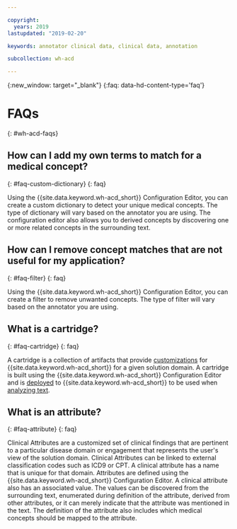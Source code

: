 ```yaml
---

copyright:
  years: 2019
lastupdated: "2019-02-20"

keywords: annotator clinical data, clinical data, annotation

subcollection: wh-acd

---
```



{:new_window: target="_blank"}
{:faq: data-hd-content-type='faq'}


# FAQs
{: #wh-acd-faqs}

## How can I add my own terms to match for a medical concept?
{: #faq-custom-dictionary}
{: faq}

Using the {{site.data.keyword.wh-acd_short}} Configuration Editor, you can create a custom dictionary to detect your unique medical concepts. The type of dictionary will vary based on the annotator you are using. The configuration editor also allows you to derived concepts by discovering one or more related concepts in the surrounding text.  

## How can I remove concept matches that are not useful for my application?
{: #faq-filter}
{: faq}

Using the {{site.data.keyword.wh-acd_short}} Configuration Editor, you can create a filter to remove unwanted concepts. The type of filter will vary based on the annotator you are using.


## What is a cartridge?
{: #faq-cartridge}
{: faq}

A cartridge is a collection of artifacts that provide [customizations](wh-acd?topic=wh-acd-customizing#customizing) for  {{site.data.keyword.wh-acd_short}}
 for a given solution domain. A cartridge is built using the {{site.data.keyword.wh-acd_short}} Configuration Editor and is [deployed](wh-acd?topic=wh-acd-deploy_cartridge#deploy_cartridge) to  {{site.data.keyword.wh-acd_short}}
 to be used when [analyzing text](wh-acd?topic=wh-acd-analyze_text#analyze_text).

## What is an attribute?
{: #faq-attribute}
{: faq}

Clinical Attributes are a customized set of clinical findings that are pertinent to a particular disease domain or engagement that represents the user's view of the solution domain. Clinical Attributes can be linked to external classification codes such as ICD9 or CPT. A clinical attribute has a name that is unique for that domain. Attributes are defined using the {{site.data.keyword.wh-acd_short}} Configuration Editor. A clinical attribute also has an associated value. The values can be discovered from the surrounding text, enumerated during definition of the attribute, derived from other attributes, or it can merely indicate that the attribute was mentioned in the text. The definition of the attribute also includes which medical concepts should be mapped to the attribute.
